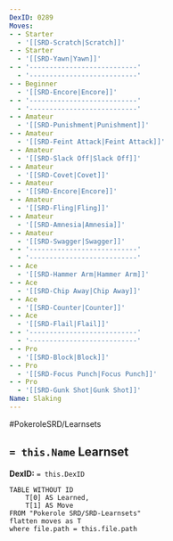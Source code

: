```yaml
---
DexID: 0289
Moves:
- - Starter
  - '[[SRD-Scratch|Scratch]]'
- - Starter
  - '[[SRD-Yawn|Yawn]]'
- - '---------------------------'
  - '---------------------------'
- - Beginner
  - '[[SRD-Encore|Encore]]'
- - '---------------------------'
  - '---------------------------'
- - Amateur
  - '[[SRD-Punishment|Punishment]]'
- - Amateur
  - '[[SRD-Feint Attack|Feint Attack]]'
- - Amateur
  - '[[SRD-Slack Off|Slack Off]]'
- - Amateur
  - '[[SRD-Covet|Covet]]'
- - Amateur
  - '[[SRD-Encore|Encore]]'
- - Amateur
  - '[[SRD-Fling|Fling]]'
- - Amateur
  - '[[SRD-Amnesia|Amnesia]]'
- - Amateur
  - '[[SRD-Swagger|Swagger]]'
- - '---------------------------'
  - '---------------------------'
- - Ace
  - '[[SRD-Hammer Arm|Hammer Arm]]'
- - Ace
  - '[[SRD-Chip Away|Chip Away]]'
- - Ace
  - '[[SRD-Counter|Counter]]'
- - Ace
  - '[[SRD-Flail|Flail]]'
- - '---------------------------'
  - '---------------------------'
- - Pro
  - '[[SRD-Block|Block]]'
- - Pro
  - '[[SRD-Focus Punch|Focus Punch]]'
- - Pro
  - '[[SRD-Gunk Shot|Gunk Shot]]'
Name: Slaking
---
```


#PokeroleSRD/Learnsets

## `= this.Name` Learnset

**DexID:** `= this.DexID`

```dataview
TABLE WITHOUT ID
    T[0] AS Learned,
    T[1] AS Move
FROM "Pokerole SRD/SRD-Learnsets"
flatten moves as T
where file.path = this.file.path
```
